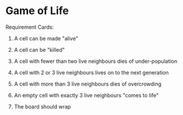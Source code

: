 # Game of Life

Requirement Cards:

1. A cell can be made "alive"

2. A cell can be "killed"

3. A cell with fewer than two live neighbours dies of under-population

4. A cell with 2 or 3 live neighbours lives on to the next generation

5. A cell with more than 3 live neighbours dies of overcrowding

6. An empty cell with exactly 3 live neighbours "comes to life"

7. The board should wrap
